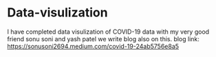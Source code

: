 # Data-visulization

I have completed data visulization of COVID-19 data 
with my very good friend sonu soni and yash patel 
we write blog also on this.
blog link: https://sonusoni2694.medium.com/covid-19-24ab5756e8a5
